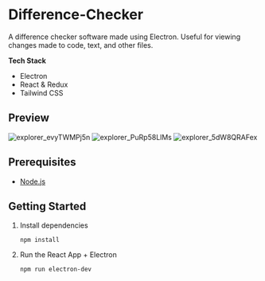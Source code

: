 # Difference-Checker

A difference checker software made using Electron. Useful for viewing changes made to code, text, and other files.

**Tech Stack**
- Electron
- React & Redux
- Tailwind CSS

## Preview

![explorer_evyTWMPj5n](https://github.com/user-attachments/assets/cfbc9302-cd14-4ca1-9484-2ec969718d84)
![explorer_PuRp58LlMs](https://github.com/user-attachments/assets/f1b15952-5b67-40dc-b325-65934d1cea80)
![explorer_5dW8QRAFex](https://github.com/user-attachments/assets/67df5946-5cd5-4359-9f74-27406d88e0b8)


## Prerequisites

- [Node.js](https://nodejs.org/en)

## Getting Started
   
1. Install dependencies
   
   ```
   npm install
   ```

2. Run the React App + Electron
   
   ```
   npm run electron-dev
   ```
